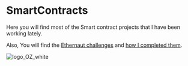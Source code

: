 # SmartContracts
<p>Here you will find most of the Smart contract projects that I have been working lately. 

Also, You will find the <a href="https://ethernaut.openzeppelin.com/">Ethernaut challenges</a> and <a href="https://github.com/CristianRicharte6/SmartContracts/tree/main/Ethernaut-Challenges">how I completed them</a>.</p>

![logo_OZ_white](https://user-images.githubusercontent.com/102038261/200190507-fb24a721-b488-4e33-8e45-6c8a76a11f95.png)
